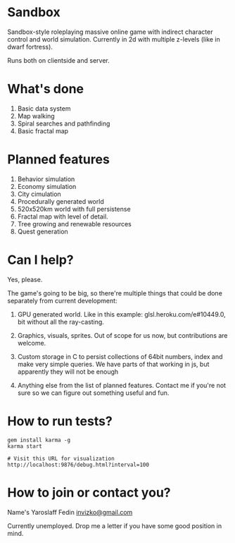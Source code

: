 # Sandbox

Sandbox-style roleplaying massive online game with indirect character control and world simulation. Currently in 2d with multiple z-levels (like in dwarf fortress).

Runs both on clientside and server. 

# What's done

1) Basic data system
2) Map walking
3) Spiral searches and pathfinding
4) Basic fractal map

# Planned features

1) Behavior simulation
2) Economy simulation
3) City cimulation
4) Procedurally generated world
5) 520x520km world with full persistense
6) Fractal map with level of detail.
7) Tree growing and renewable resources
8) Quest generation

# Can I help?

Yes, please.

The game's going to be big, so there're multiple things that could be done separately from current development:

1) GPU generated world. Like in this example: glsl.heroku.com/e#10449.0, bit without all the ray-casting.

2) Graphics, visuals, sprites. Out of scope for us now, but contributions are welcome.

3) Custom storage in C to persist collections of 64bit numbers, index and make very simple queries. We have parts of that working in js, but apparently they will not be enough

4) Anything else from the list of planned features. Contact me if you're not sure so we can figure out something useful and fun.

# How to run tests?

    gem install karma -g
    karma start

    # Visit this URL for visualization
    http://localhost:9876/debug.html?interval=100
    
# How to join or contact you?

Name's Yaroslaff Fedin
invizko@gmail.com

Currently unemployed. Drop me a letter if you have some good position in mind.
